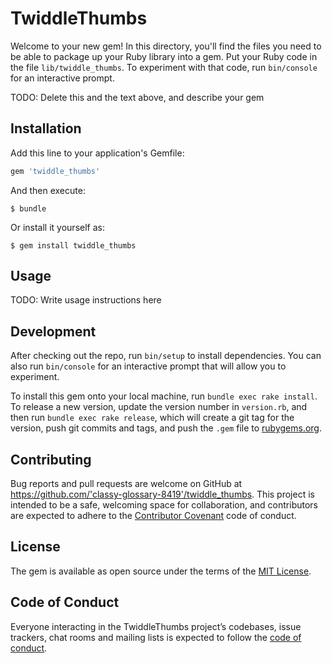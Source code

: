 # TwiddleThumbs

Welcome to your new gem! In this directory, you'll find the files you need to be able to package up your Ruby library into a gem. Put your Ruby code in the file `lib/twiddle_thumbs`. To experiment with that code, run `bin/console` for an interactive prompt.

TODO: Delete this and the text above, and describe your gem

## Installation

Add this line to your application's Gemfile:

```ruby
gem 'twiddle_thumbs'
```

And then execute:

    $ bundle

Or install it yourself as:

    $ gem install twiddle_thumbs

## Usage

TODO: Write usage instructions here

## Development

After checking out the repo, run `bin/setup` to install dependencies. You can also run `bin/console` for an interactive prompt that will allow you to experiment.

To install this gem onto your local machine, run `bundle exec rake install`. To release a new version, update the version number in `version.rb`, and then run `bundle exec rake release`, which will create a git tag for the version, push git commits and tags, and push the `.gem` file to [rubygems.org](https://rubygems.org).

## Contributing

Bug reports and pull requests are welcome on GitHub at https://github.com/'classy-glossary-8419'/twiddle_thumbs. This project is intended to be a safe, welcoming space for collaboration, and contributors are expected to adhere to the [Contributor Covenant](http://contributor-covenant.org) code of conduct.

## License

The gem is available as open source under the terms of the [MIT License](https://opensource.org/licenses/MIT).

## Code of Conduct

Everyone interacting in the TwiddleThumbs project’s codebases, issue trackers, chat rooms and mailing lists is expected to follow the [code of conduct](https://github.com/'classy-glossary-8419'/twiddle_thumbs/blob/master/CODE_OF_CONDUCT.md).
